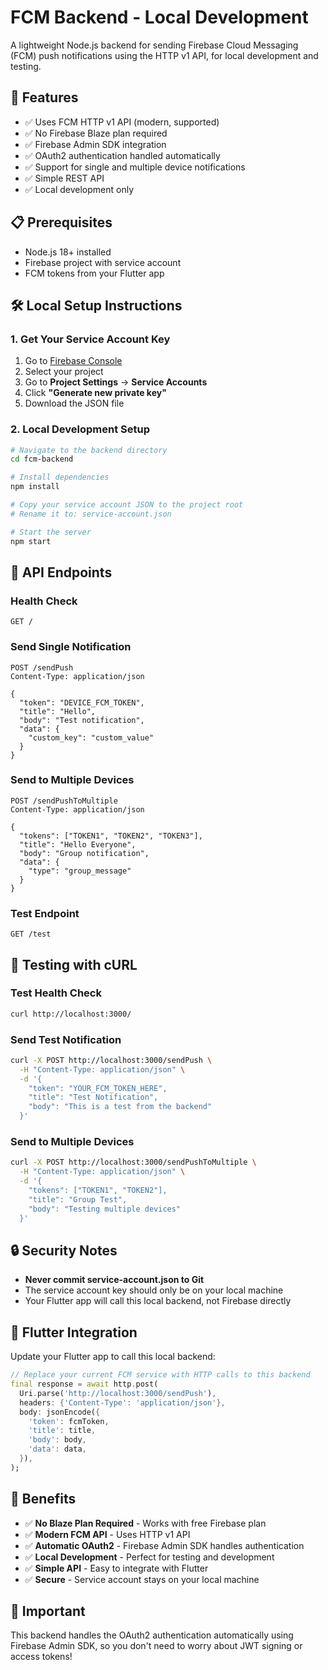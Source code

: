 # FCM Backend - Local Development

A lightweight Node.js backend for sending Firebase Cloud Messaging (FCM) push notifications using the HTTP v1 API, for local development and testing.

## 🚀 Features

- ✅ Uses FCM HTTP v1 API (modern, supported)
- ✅ No Firebase Blaze plan required
- ✅ Firebase Admin SDK integration
- ✅ OAuth2 authentication handled automatically
- ✅ Support for single and multiple device notifications
- ✅ Simple REST API
- ✅ Local development only

## 📋 Prerequisites

- Node.js 18+ installed
- Firebase project with service account
- FCM tokens from your Flutter app

## 🛠️ Local Setup Instructions

### 1. Get Your Service Account Key

1. Go to [Firebase Console](https://console.firebase.google.com)
2. Select your project
3. Go to **Project Settings** → **Service Accounts**
4. Click **"Generate new private key"**
5. Download the JSON file

### 2. Local Development Setup

```bash
# Navigate to the backend directory
cd fcm-backend

# Install dependencies
npm install

# Copy your service account JSON to the project root
# Rename it to: service-account.json

# Start the server
npm start
```

## 📡 API Endpoints

### Health Check
```
GET /
```

### Send Single Notification
```
POST /sendPush
Content-Type: application/json

{
  "token": "DEVICE_FCM_TOKEN",
  "title": "Hello",
  "body": "Test notification",
  "data": {
    "custom_key": "custom_value"
  }
}
```

### Send to Multiple Devices
```
POST /sendPushToMultiple
Content-Type: application/json

{
  "tokens": ["TOKEN1", "TOKEN2", "TOKEN3"],
  "title": "Hello Everyone",
  "body": "Group notification",
  "data": {
    "type": "group_message"
  }
}
```

### Test Endpoint
```
GET /test
```

## 🧪 Testing with cURL

### Test Health Check
```bash
curl http://localhost:3000/
```

### Send Test Notification
```bash
curl -X POST http://localhost:3000/sendPush \
  -H "Content-Type: application/json" \
  -d '{
    "token": "YOUR_FCM_TOKEN_HERE",
    "title": "Test Notification",
    "body": "This is a test from the backend"
  }'
```

### Send to Multiple Devices
```bash
curl -X POST http://localhost:3000/sendPushToMultiple \
  -H "Content-Type: application/json" \
  -d '{
    "tokens": ["TOKEN1", "TOKEN2"],
    "title": "Group Test",
    "body": "Testing multiple devices"
  }'
```

## 🔒 Security Notes

- **Never commit service-account.json to Git**
- The service account key should only be on your local machine
- Your Flutter app will call this local backend, not Firebase directly

## 📱 Flutter Integration

Update your Flutter app to call this local backend:

```dart
// Replace your current FCM service with HTTP calls to this backend
final response = await http.post(
  Uri.parse('http://localhost:3000/sendPush'),
  headers: {'Content-Type': 'application/json'},
  body: jsonEncode({
    'token': fcmToken,
    'title': title,
    'body': body,
    'data': data,
  }),
);
```

## 🎯 Benefits

- ✅ **No Blaze Plan Required** - Works with free Firebase plan
- ✅ **Modern FCM API** - Uses HTTP v1 API
- ✅ **Automatic OAuth2** - Firebase Admin SDK handles authentication
- ✅ **Local Development** - Perfect for testing and development
- ✅ **Simple API** - Easy to integrate with Flutter
- ✅ **Secure** - Service account stays on your local machine

## 🚨 Important

This backend handles the OAuth2 authentication automatically using Firebase Admin SDK, so you don't need to worry about JWT signing or access tokens!
